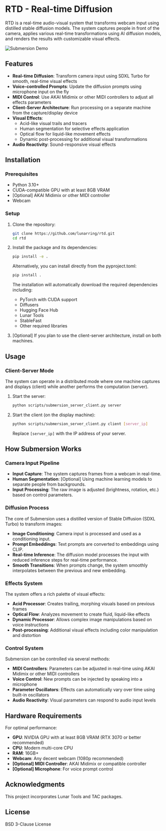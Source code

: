 # RTD - Real-time Diffusion

RTD is a real-time audio-visual system that transforms webcam input using distilled stable diffusion models. The system captures people in front of the camera, applies various real-time transformations using AI diffusion models, and renders the results with customizable visual effects.

![Submersion Demo](path/to/demo/image.gif)

## Features

- **Real-time Diffusion**: Transform camera input using SDXL Turbo for smooth, real-time visual effects
- **Voice-controlled Prompts**: Update the diffusion prompts using microphone input on the fly
- **MIDI Control**: Use AKAI Midimix or other MIDI controllers to adjust all effects parameters
- **Client-Server Architecture**: Run processing on a separate machine from the capture/display device
- **Visual Effects**:
  - Acid-like visual trails and tracers
  - Human segmentation for selective effects application
  - Optical flow for liquid-like movement effects
  - Dynamic post-processing for additional visual transformations
- **Audio Reactivity**: Sound-responsive visual effects

## Installation

### Prerequisites

- Python 3.10+
- CUDA-compatible GPU with at least 8GB VRAM
- [Optional] AKAI Midimix or other MIDI controller
- Webcam

### Setup

1. Clone the repository:
   ```bash
   git clone https://github.com/lunarring/rtd.git
   cd rtd
   ```

2. Install the package and its dependencies:
   ```bash
   pip install -e .
   ```
   
   Alternatively, you can install directly from the pyproject.toml:
   ```bash
   pip install .
   ```

   The installation will automatically download the required dependencies including:
   - PyTorch with CUDA support
   - Diffusers
   - Hugging Face Hub
   - Lunar Tools
   - StableFast
   - Other required libraries

3. [Optional] If you plan to use the client-server architecture, install on both machines.

## Usage

### Client-Server Mode

The system can operate in a distributed mode where one machine captures and displays (client) while another performs the computation (server).

1. Start the server:
   ```bash
   python scripts/submersion_server_client.py server
   ```

2. Start the client (on the display machine):
   ```bash
   python scripts/submersion_server_client.py client [server_ip]
   ```
   Replace `[server_ip]` with the IP address of your server.

## How Submersion Works

### Camera Input Pipeline
- **Input Capture**: The system captures frames from a webcam in real-time.
- **Human Segmentation**: [Optional] Using machine learning models to separate people from backgrounds.
- **Input Processing**: The raw image is adjusted (brightness, rotation, etc.) based on control parameters.

### Diffusion Process
The core of Submersion uses a distilled version of Stable Diffusion (SDXL Turbo) to transform images:
- **Image Conditioning**: Camera input is processed and used as a conditioning input.
- **Prompt Embeddings**: Text prompts are converted to embeddings using CLIP.
- **Real-time Inference**: The diffusion model processes the input with reduced inference steps for real-time performance.
- **Smooth Transitions**: When prompts change, the system smoothly interpolates between the previous and new embedding.

### Effects System
The system offers a rich palette of visual effects:
- **Acid Processor**: Creates trailing, morphing visuals based on previous frames
- **Optical Flow**: Analyzes movement to create fluid, liquid-like effects
- **Dynamic Processor**: Allows complex image manipulations based on voice instructions
- **Post-processing**: Additional visual effects including color manipulation and distortion

### Control System
Submersion can be controlled via several methods:
- **MIDI Controllers**: Parameters can be adjusted in real-time using AKAI Midimix or other MIDI controllers
- **Voice Control**: New prompts can be injected by speaking into a microphone
- **Parameter Oscillators**: Effects can automatically vary over time using built-in oscillators
- **Audio Reactivity**: Visual parameters can respond to audio input levels

## Hardware Requirements

For optimal performance:
- **GPU**: NVIDIA GPU with at least 8GB VRAM (RTX 3070 or better recommended)
- **CPU**: Modern multi-core CPU
- **RAM**: 16GB+
- **Webcam**: Any decent webcam (1080p recommended)
- **[Optional] MIDI Controller**: AKAI Midimix or compatible controller
- **[Optional] Microphone**: For voice prompt control

## Acknowledgments

This project incorporates Lunar Tools and TAC packages.

## License

BSD 3-Clause License